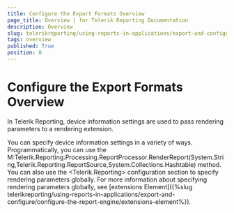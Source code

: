 ```yaml
---
title: Configure the Export Formats Overview
page_title: Overview | for Telerik Reporting Documentation
description: Overview
slug: telerikreporting/using-reports-in-applications/export-and-configure/configure-the-export-formats/overview
tags: overview
published: True
position: 0
---
```


# Configure the Export Formats Overview



In Telerik Reporting, device information settings are used to pass rendering parameters to a rendering extension.

You can specify device information settings in a variety of ways. Programmatically, you can use the 
M:Telerik.Reporting.Processing.ReportProcessor.RenderReport(System.String,Telerik.Reporting.ReportSource,System.Collections.Hashtable) method. 
    You can also use the <Telerik.Reporting> configuration section to specify rendering parameters globally. For more 
    	information about specifying rendering parameters globally, see [extensions Element]({%slug telerikreporting/using-reports-in-applications/export-and-configure/configure-the-report-engine/extensions-element%}).

